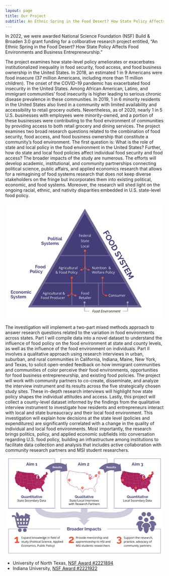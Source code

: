 ```yaml
---
layout: page
title: Our Project
subtitle: An Ethnic Spring in the Food Desert? How State Policy Affects Food Environments and Business Entrepreneurship
---
```


In 2022, we were awarded National Science Foundation (NSF) Build & Broaden 3.0 grant funding for a collborative research project entitled, “An Ethnic Spring in the Food Desert? How State Policy Affects Food Environments and Business Entrepreneurship.”

The project examines how state-level policy ameliorates or exacerbates institutionalized inequality in food security, food access, and food business ownership in the United States. In 2018, an estimated 1 in 9 Americans were food insecure (37 million Americans, including more than 11 million children). The onset of the COVID-19 pandemic has exacerbated food insecurity in the United States. Among African American, Latino, and immigrant communities’ food insecurity is higher leading to serious chronic disease prevalence in these communities. In 2019, 1 in 6 minority residents in the United States also lived in a community with limited availability and accessibility to retail grocery outlets. Nevertheless, as of 2020, nearly 1 in 5 U.S. businesses with employees were minority-owned, and a portion of these businesses were contributing to the food environment of communities by providing access to both retail grocery and dining services. The project examines two broad research questions related to the combination of food security, food access, and food business ownership that constitute a community’s food environment. The first question is: What is the role of state and local policy in the food environment in the United States? Further, how do state and local food policies affect individual food security and food access? The broader impacts of the study are numerous. The efforts will develop academic, institutional, and community partnerships connecting political science, public affairs, and applied economics research that allows for a reimagining of food systems research that does not keep diverse stakeholders on the fringe but incorporates them into existing political, economic, and food systems. Moreover, the research will shed light on the ongoing racial, ethnic, and nativity disparities embedded in U.S. state-level food policy.

![Food system diagram](/assets/img/Food-System_Infographic.jpg)

The investigation will implement a two-part mixed methods approach to answer research questions related to the variation in food environments across states. Part I will compile data into a novel dataset to understand the influence of food policy on the food environment at state and county levels, as well as the influence of the food environment on individuals. Part II involves a qualitative approach using research interviews in urban, suburban, and rural communities in California, Indiana, Maine, New York, and Texas, to solicit open-ended feedback on how immigrant communities and communities of color perceive their food environments, opportunities for food business entrepreneurship, and existing food policies. The project will work with community partners to co-create, disseminate, and analyze the interview instrument and its results across the five strategically chosen study sites. These in-depth research interviews will highlight how state policy shapes the individual attitudes and access. Lastly, this project will collect a county-level dataset informed by the findings from the qualitative interview instrument to investigate how residents and entrepreneurs interact with local and state bureaucracy and their local food environment. This investigation will explain how decisions at the state level (policies and expenditures) are significantly correlated with a change in the quality of individual and local food environments. Most importantly, the research brings politics, policy, and applied economic subfields into conversation regarding U.S. food policy, building an infrastructure among institutions to facilitate data collection and analysis that includes active collaboration with community research partners and MSI student researchers.

![Project flow diagram](/assets/img/Aim_Infographic.jpg)

- University of North Texas, [NSF Award #2221894](https://www.nsf.gov/awardsearch/showAward?AWD_ID=2221894&HistoricalAwards=false)
- Indiana University, [NSF Award #2221922](https://www.nsf.gov/awardsearch/showAward?AWD_ID=2221922&HistoricalAwards=false)
